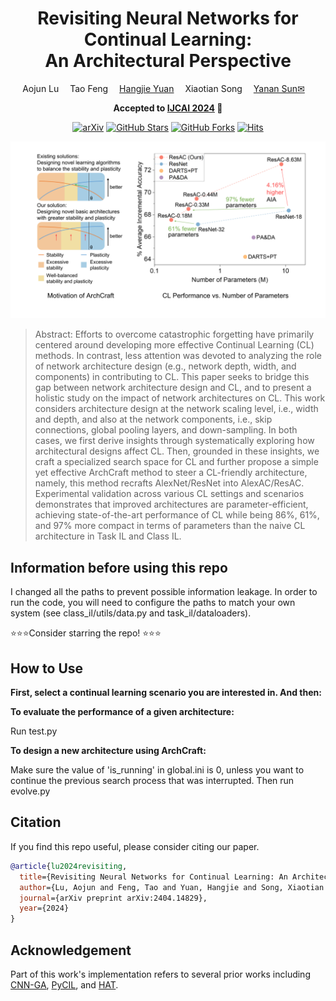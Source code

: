 <div align="center">
<h1> Revisiting Neural Networks for Continual Learning:<br />
  An Architectural Perspective
</h1>
<div>
    <a>Aojun Lu</a>&emsp;
    <a target='_blank'>Tao Feng</a>&emsp;
    <a href='https://jacobyuan7.github.io/' target='_blank'>Hangjie Yuan</a>&emsp;
    <a>Xiaotian Song</a>&emsp;
    <a href='https://yn-sun.github.io/' target='_blank'>Yanan Sun&#9993</a>&emsp;
</div>

<strong>Accepted to <a href='https://ijcai24.org/' target='_blank'>IJCAI 2024</a> :partying_face:</strong>

[![arXiv](https://img.shields.io/badge/arXiv-Paper-<COLOR>.svg)](https://arxiv.org/abs/2404.07965)
[![GitHub Stars](https://img.shields.io/github/stars/byyx666/ArchCraft?style=social)](https://github.com/byyx666/ArchCraft)
[![GitHub Forks](https://img.shields.io/github/forks/byyx666/ArchCraft)](https://github.com/byyx666/ArchCraft)
[![Hits](https://hits.seeyoufarm.com/api/count/incr/badge.svg?url=https%3A%2F%2Fgithub.com%2Fbyyx666%2FArchCraft&count_bg=%2379C83D&title_bg=%23555555&icon=&icon_color=%23E7E7E7&title=hits&edge_flat=false)](https://hits.seeyoufarm.com)
</div>

![colored_mesh (1)](teaser.png)

> Abstract:
> Efforts to overcome catastrophic forgetting have primarily centered around developing more effective Continual Learning (CL) methods. In contrast, less attention was devoted to analyzing the role of network architecture design (e.g., network depth, width, and components) in contributing to CL. This paper seeks to bridge this gap between network architecture design and CL, and to present a holistic study on the impact of network architectures on CL. This work considers architecture design at the network scaling level, i.e., width and depth, and also at the network components, i.e., skip connections, global pooling layers, and down-sampling. In both cases, we first derive insights through systematically exploring how architectural designs affect CL. Then, grounded in these insights, we craft a specialized search space for CL and further propose a simple yet effective ArchCraft method to steer a CL-friendly architecture, namely, this method recrafts AlexNet/ResNet into AlexAC/ResAC. Experimental validation across various CL settings and scenarios demonstrates that improved architectures are parameter-efficient, achieving state-of-the-art performance of CL while being 86%, 61%, and 97% more compact in terms of parameters than the naive CL architecture in Task IL and Class IL. 

## Information before using this repo
I changed all the paths to prevent possible information leakage.
In order to run the code, you will need to configure the paths to match your own system (see class_il/utils/data.py and task_il/dataloaders).

⭐⭐⭐Consider starring the repo! ⭐⭐⭐

## How to Use
**First, select a continual learning scenario you are interested in. And then:**

**To evaluate the performance of a given architecture:**

Run test.py

**To design a new architecture using ArchCraft:**

Make sure the value of 'is_running' in global.ini is 0, unless you want to continue the previous search process that was interrupted. 
Then run evolve.py

## Citation
If you find this repo useful, please consider citing our paper.
```bibtex
@article{lu2024revisiting,
  title={Revisiting Neural Networks for Continual Learning: An Architectural Perspective},
  author={Lu, Aojun and Feng, Tao and Yuan, Hangjie and Song, Xiaotian and Sun, Yanan},
  journal={arXiv preprint arXiv:2404.14829},
  year={2024}
}
```

## Acknowledgement
Part of this work's implementation refers to several prior works including [CNN-GA](https://github.com/yn-sun/cnn-ga), [PyCIL](https://github.com/G-U-N/PyCIL), and [HAT](https://github.com/joansj/hat).
